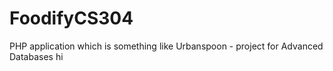 # FoodifyCS304
PHP application which is something like Urbanspoon - project for Advanced Databases
hi
